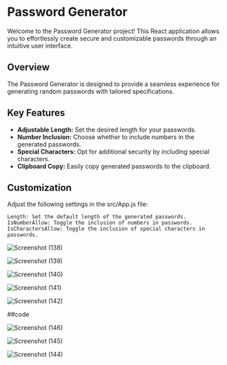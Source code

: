 # Password Generator

Welcome to the Password Generator project! This React application allows you to effortlessly create secure and customizable passwords through an intuitive user interface.

## Overview

The Password Generator is designed to provide a seamless experience for generating random passwords with tailored specifications.

## Key Features

- **Adjustable Length:** Set the desired length for your passwords.
- **Number Inclusion:** Choose whether to include numbers in the generated passwords.
- **Special Characters:** Opt for additional security by including special characters.
- **Clipboard Copy:** Easily copy generated passwords to the clipboard.

## Customization

Adjust the following settings in the src/App.js file:

    Length: Set the default length of the generated passwords.
    IsNumberAllow: Toggle the inclusion of numbers in passwords.
    IsCharactersAllow: Toggle the inclusion of special characters in passwords.




![Screenshot (138)](https://github.com/Divyesh032040/React-Vite-project/assets/127118175/7a62a0c8-fe84-47cd-bb37-5441efdd81b8)

![Screenshot (139)](https://github.com/Divyesh032040/React-Vite-project/assets/127118175/602125b3-8207-4258-a4c2-37f880aa127a)

![Screenshot (140)](https://github.com/Divyesh032040/React-Vite-project/assets/127118175/572aaf31-1172-4b6e-b7ef-0bb670967a51)

![Screenshot (141)](https://github.com/Divyesh032040/React-Vite-project/assets/127118175/2c3e19ad-f9af-4d44-8f8d-60aadaea6a67)

![Screenshot (142)](https://github.com/Divyesh032040/React-Vite-project/assets/127118175/9fd8713b-9d38-4711-8125-4c6957a61c15)

##code

![Screenshot (146)](https://github.com/Divyesh032040/React-Vite-project/assets/127118175/b0968cae-85b5-4c87-89ad-54464d4daff0)

![Screenshot (145)](https://github.com/Divyesh032040/React-Vite-project/assets/127118175/81535472-f04b-4e6e-a9a7-fb8dd5764339)

![Screenshot (144)](https://github.com/Divyesh032040/React-Vite-project/assets/127118175/f83e227f-5a76-40c1-8592-a716f1c7e024)


